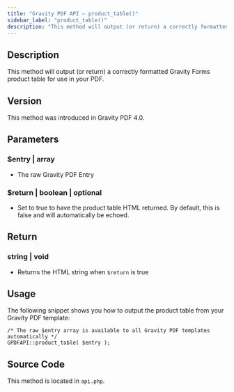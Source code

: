 ```yaml
---
title: "Gravity PDF API – product_table()"
sidebar_label: "product_table()"
description: "This method will output (or return) a correctly formatted Gravity Forms product table for use in your PDF. "
---
```


## Description

This method will output (or return) a correctly formatted Gravity Forms product table for use in your PDF.

## Version

This method was introduced in Gravity PDF 4.0.

## Parameters

### $entry \| array
* The raw Gravity PDF Entry

### $return \| boolean \| optional
* Set to true to have the product table HTML returned. By default, this is false and will automatically be echoed.

## Return

### string \| void
* Returns the HTML string when `$return` is true

## Usage

The following snippet shows you how to output the product table from your Gravity PDF template:

```
/* The raw $entry array is available to all Gravity PDF templates automatically */
GPDFAPI::product_table( $entry );
```

## Source Code

This method is located in `api.php`.
